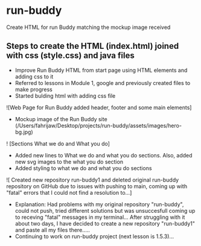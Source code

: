# run-buddy

Create HTML for run Buddy matching the mockup image received

## Steps to create the HTML (index.html) joined with css (style.css) and java files 

* Improve Run Buddy HTML from start page using HTML elements and adding css to it
* Referred to lessons in Module 1, google and previously created files to make progress
* Started bulding html with adding css file

![Web Page for Run Buddy added header, footer and some main elements]
* Mockup image of the Run Buddy site (/Users/fahrijaw/Desktop/projects/run-buddy/assets/images/hero-bg.jpg)

! [Sections What we do and What you do]
* Added new lines to What we do and what you do sections. Also, added new svg images to the what you do section
* Added styling to what we do and what you do sections

![ Created new repository run-buddy1 and deleted original run-buddy repository on GitHub due to issues with pushing to main, coming up with "fatal" errors that I could not find a resolution to...]
* Explanation: Had problems with my original repository "run-buddy", could not push, tried different solutions but was unsuccesfull coming up to receving "fatal" messages in my terminal... After struggling with it about two days, I have decided to create a new repository "run-buddy1" and paste all my files there..... 
* Continuing to work on run-buddy project (next lesson is 1.5.3)...
